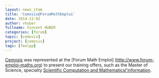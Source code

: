 ```yaml
---
layout: news_item
title: 'Cemosis@ForumMathEmploi'
date: 2014-12-02
author: vhuber
fullname: Vincent HUBER
categories: [forum]
topic: [cemosis]
project: [cemosis]
tags: [feelpp]
---
```


[Cemosis](www.cemosis.fr) was represented at the [Forum Math Emploi] (http://www.forum-emploi-maths.org) to present our training offers, such as the Master of Science, specialty [Scientific Computation and Mathematicsl'information](http://mathinfo.unistra.fr/offre-de-formation/master-mention-mathematiques-et-applications/csmi/).
